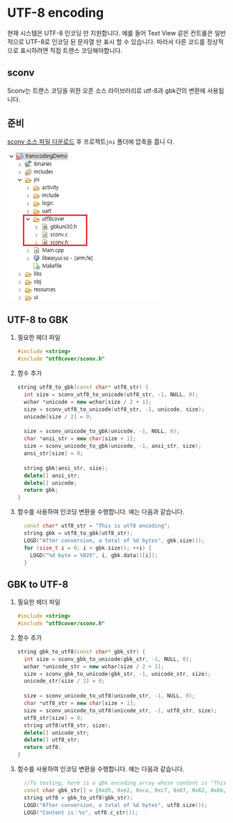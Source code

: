 # UTF-8 encoding
 현재 시스템은 UTF-8 인코딩 만 지원합니다. 예를 들어 Text View 같은 컨트롤은 일반적으로 UTF-8로 인코딩 된 문자열 만 표시 할 수 있습니다. 따라서 다른 코드를 정상적으로 표시하려면 직접 트랜스 코딩해야합니다.

## sconv
  Sconv는 트랜스 코딩을 위한 오픈 소스 라이브러리로 utf-8과 gbk간의 변환에 사용됩니다.

## 준비
[sconv 소스 파일 다운로드](https://developer.flywizos.com/src/utf8cover.rar) 후 프로젝트`jni` 폴더에 압축을 풉니 다.

  ![](assets/transcoding.png)


## UTF-8 to GBK
1. 필요한 헤더 파일   
    ```c++
    #include <string>
    #include "utf8cover/sconv.h"
    ```

2. 함수 추가
    ```c++
    string utf8_to_gbk(const char* utf8_str) {
      int size = sconv_utf8_to_unicode(utf8_str, -1, NULL, 0);
      wchar *unicode = new wchar[size / 2 + 1];
      size = sconv_utf8_to_unicode(utf8_str, -1, unicode, size);
      unicode[size / 2] = 0;

      size = sconv_unicode_to_gbk(unicode, -1, NULL, 0);
      char *ansi_str = new char[size + 1];
      size = sconv_unicode_to_gbk(unicode, -1, ansi_str, size);
      ansi_str[size] = 0;

      string gbk(ansi_str, size);
      delete[] ansi_str;
      delete[] unicode;
      return gbk;
    }
    ```
3. 함수를 사용하여 인코딩 변환을 수행합니다. 예는 다음과 같습니다.
    ```c++
      const char* utf8_str = "This is utf8 encoding";
      string gbk = utf8_to_gbk(utf8_str);
      LOGD("After conversion, a total of %d bytes", gbk.size());
      for (size_t i = 0; i < gbk.size(); ++i) {
        LOGD("%d byte = %02X", i, gbk.data()[i]);
      }
    ```


## GBK to UTF-8
1. 필요한 헤더 파일
    ```c++
    #include <string>
    #include "utf8cover/sconv.h"
    ```

2. 함수 추가
    ```c++
    string gbk_to_utf8(const char* gbk_str) {
      int size = sconv_gbk_to_unicode(gbk_str, -1, NULL, 0);
      wchar *unicode_str = new wchar[size / 2 + 1];
      size = sconv_gbk_to_unicode(gbk_str, -1, unicode_str, size);
      unicode_str[size / 2] = 0;
    
      size = sconv_unicode_to_utf8(unicode_str, -1, NULL, 0);
      char *utf8_str = new char[size + 1];
      size = sconv_unicode_to_utf8(unicode_str, -1, utf8_str, size);
      utf8_str[size] = 0;
      string utf8(utf8_str, size);
      delete[] unicode_str;
      delete[] utf8_str;
      return utf8;
    }
    ```
3. 함수를 사용하여 인코딩 변환을 수행합니다. 예는 다음과 같습니다.
    ```c++
      //To testing, here is a gbk encoding array whose content is "This is gbk encoding"
      const char gbk_str[] = {0xd5, 0xe2, 0xca, 0xc7, 0x67, 0x62, 0x6b, 0xb1, 0xe0, 0xc2, 0xeb,0};
      string utf8 = gbk_to_utf8(gbk_str);
      LOGD("After conversion, a total of %d bytes", utf8.size());
      LOGD("Content is：%s", utf8.c_str());
    ```